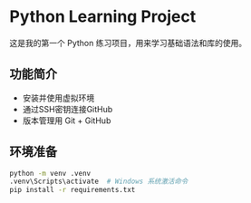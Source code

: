 # Python Learning Project

这是我的第一个 Python 练习项目，用来学习基础语法和库的使用。

## 功能简介

- 安装并使用虚拟环境
- 通过SSH密钥连接GitHub
- 版本管理用 Git + GitHub

## 环境准备

```bash
python -m venv .venv
.venv\Scripts\activate  # Windows 系统激活命令
pip install -r requirements.txt
